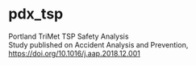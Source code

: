 # pdx_tsp
Portland TriMet TSP Safety Analysis\
Study published on Accident Analysis and Prevention, https://doi.org/10.1016/j.aap.2018.12.001

